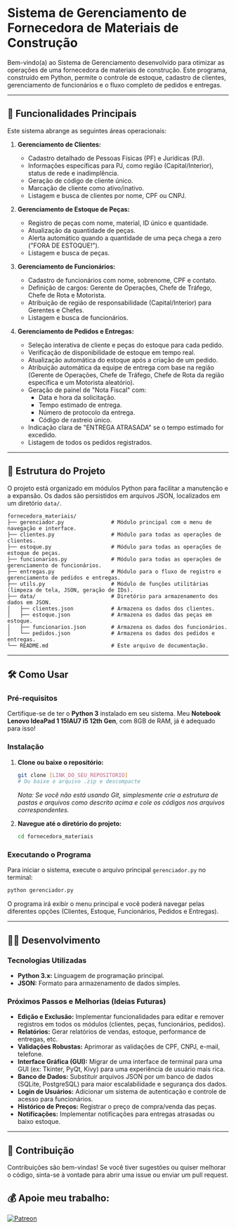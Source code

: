 # Sistema de Gerenciamento de Fornecedora de Materiais de Construção

Bem-vindo(a) ao Sistema de Gerenciamento desenvolvido para otimizar as operações de uma fornecedora de materiais de construção. Este programa, construído em Python, permite o controle de estoque, cadastro de clientes, gerenciamento de funcionários e o fluxo completo de pedidos e entregas.

---

## 🚀 Funcionalidades Principais

Este sistema abrange as seguintes áreas operacionais:

1.  **Gerenciamento de Clientes:**
    * Cadastro detalhado de Pessoas Físicas (PF) e Jurídicas (PJ).
    * Informações específicas para PJ, como região (Capital/Interior), status de rede e inadimplência.
    * Geração de código de cliente único.
    * Marcação de cliente como ativo/inativo.
    * Listagem e busca de clientes por nome, CPF ou CNPJ.

2.  **Gerenciamento de Estoque de Peças:**
    * Registro de peças com nome, material, ID único e quantidade.
    * Atualização da quantidade de peças.
    * Alerta automático quando a quantidade de uma peça chega a zero ("FORA DE ESTOQUE!").
    * Listagem e busca de peças.

3.  **Gerenciamento de Funcionários:**
    * Cadastro de funcionários com nome, sobrenome, CPF e contato.
    * Definição de cargos: Gerente de Operações, Chefe de Tráfego, Chefe de Rota e Motorista.
    * Atribuição de região de responsabilidade (Capital/Interior) para Gerentes e Chefes.
    * Listagem e busca de funcionários.

4.  **Gerenciamento de Pedidos e Entregas:**
    * Seleção interativa de cliente e peças do estoque para cada pedido.
    * Verificação de disponibilidade de estoque em tempo real.
    * Atualização automática do estoque após a criação de um pedido.
    * Atribuição automática da equipe de entrega com base na região (Gerente de Operações, Chefe de Tráfego, Chefe de Rota da região específica e um Motorista aleatório).
    * Geração de painel de "Nota Fiscal" com:
        * Data e hora da solicitação.
        * Tempo estimado de entrega.
        * Número de protocolo da entrega.
        * Código de rastreio único.
    * Indicação clara de "ENTREGA ATRASADA" se o tempo estimado for excedido.
    * Listagem de todos os pedidos registrados.

---

## 📁 Estrutura do Projeto

O projeto está organizado em módulos Python para facilitar a manutenção e a expansão. Os dados são persistidos em arquivos JSON, localizados em um diretório `data/`.

```
fornecedora_materiais/
├── gerenciador.py               # Módulo principal com o menu de navegação e interface.
├── clientes.py                  # Módulo para todas as operações de clientes.
├── estoque.py                   # Módulo para todas as operações de estoque de peças.
├── funcionarios.py              # Módulo para todas as operações de gerenciamento de funcionários.
├── entregas.py                  # Módulo para o fluxo de registro e gerenciamento de pedidos e entregas.
├── utils.py                     # Módulo de funções utilitárias (limpeza de tela, JSON, geração de IDs).
├── data/                        # Diretório para armazenamento dos dados em JSON.
│   ├── clientes.json            # Armazena os dados dos clientes.
│   ├── estoque.json             # Armazena os dados das peças em estoque.
│   ├── funcionarios.json        # Armazena os dados dos funcionários.
│   └── pedidos.json             # Armazena os dados dos pedidos e entregas.
└── README.md                    # Este arquivo de documentação.
```

---

## 🛠️ Como Usar

### Pré-requisitos

Certifique-se de ter o **Python 3** instalado em seu sistema. Meu **Notebook Lenovo IdeaPad 1 15IAU7 i5 12th Gen**, com 8GB de RAM, já é adequado para isso!

### Instalação

1.  **Clone ou baixe o repositório:**
    ```bash
    git clone [LINK_DO_SEU_REPOSITORIO]
    # Ou baixe o arquivo .zip e descompacte
    ```
    *Nota: Se você não está usando Git, simplesmente crie a estrutura de pastas e arquivos como descrito acima e cole os códigos nos arquivos correspondentes.*

2.  **Navegue até o diretório do projeto:**
    ```bash
    cd fornecedora_materiais
    ```

### Executando o Programa

Para iniciar o sistema, execute o arquivo principal `gerenciador.py` no terminal:

```bash
python gerenciador.py
```
O programa irá exibir o menu principal e você poderá navegar pelas diferentes opções (Clientes, Estoque, Funcionários, Pedidos e Entregas).

---

## 👨‍💻 Desenvolvimento

### Tecnologias Utilizadas

* **Python 3.x:** Linguagem de programação principal.
* **JSON:** Formato para armazenamento de dados simples.

### Próximos Passos e Melhorias (Ideias Futuras)

* **Edição e Exclusão:** Implementar funcionalidades para editar e remover registros em todos os módulos (clientes, peças, funcionários, pedidos).
* **Relatórios:** Gerar relatórios de vendas, estoque, performance de entregas, etc.
* **Validações Robustas:** Aprimorar as validações de CPF, CNPJ, e-mail, telefone.
* **Interface Gráfica (GUI):** Migrar de uma interface de terminal para uma GUI (ex: Tkinter, PyQt, Kivy) para uma experiência de usuário mais rica.
* **Banco de Dados:** Substituir arquivos JSON por um banco de dados (SQLite, PostgreSQL) para maior escalabilidade e segurança dos dados.
* **Login de Usuários:** Adicionar um sistema de autenticação e controle de acesso para funcionários.
* **Histórico de Preços:** Registrar o preço de compra/venda das peças.
* **Notificações:** Implementar notificações para entregas atrasadas ou baixo estoque.

---

## 🤝 Contribuição

Contribuições são bem-vindas! Se você tiver sugestões ou quiser melhorar o código, sinta-se à vontade para abrir uma issue ou enviar um pull request.

## 💰 Apoie meu trabalho:
[![Patreon](https://img.shields.io/badge/Patreon-F96854?style=for-the-badge&logo=patreon&logoColor=white)](https://patreon.com/vitordsbarros)

